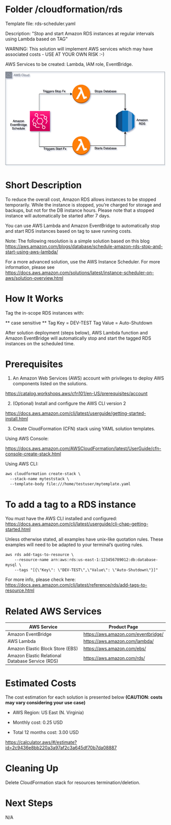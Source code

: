 # Folder /cloudformation/rds

Template file: rds-scheduler.yaml

Description: "Stop and start Amazon RDS instances at regular intervals using Lambda based on TAG"

WARNING: This solution will implement AWS services which may have associated costs - USE AT YOUR OWN RISK :-)

AWS Services to be created: Lambda, IAM role, EventBridge.

![Alt text](../diagrams/rds-scheduler.png?raw=true "Diagram Image")

# Short Description

To reduce the overall cost, Amazon RDS allows instances to be stopped temporarily. While the instance is stopped, you’re charged for storage and backups, but not for the DB instance hours. Please note that a stopped instance will automatically be started after 7 days.

You can use AWS Lambda and Amazon EventBridge to automatically stop and start RDS instances based on tag to save running costs.

Note: The following resolution is a simple solution based on this blog https://aws.amazon.com/blogs/database/schedule-amazon-rds-stop-and-start-using-aws-lambda/

For a more advanced solution, use the AWS Instance Scheduler. For more information, please see https://docs.aws.amazon.com/solutions/latest/instance-scheduler-on-aws/solution-overview.html

# How It Works

Tag the in-scope RDS instances with:

** case sensitive **
Tag Key = DEV-TEST
Tag Value = Auto-Shutdown

After solution deployment (steps below), AWS Lambda function and Amazon EventBridge will automatically stop and start the tagged RDS instances on the scheduled time.

# Prerequisites

1) An Amazon Web Services (AWS) account with privileges to deploy AWS components listed on the solutions.

https://catalog.workshops.aws/cfn101/en-US/prerequisites/account

2) (Optional) Install and configure the AWS CLI version 2 

https://docs.aws.amazon.com/cli/latest/userguide/getting-started-install.html

3) Create CloudFormation (CFN) stack using YAML solution templates.

Using AWS Console:

https://docs.aws.amazon.com/AWSCloudFormation/latest/UserGuide/cfn-console-create-stack.html


Using AWS CLI:

```
aws cloudformation create-stack \
  --stack-name myteststack \
  --template-body file:///home/testuser/mytemplate.yaml
```

# To add a tag to a RDS instance


You must have the AWS CLI installed and configured: https://docs.aws.amazon.com/cli/latest/userguide/cli-chap-getting-started.html

Unless otherwise stated, all examples have unix-like quotation rules. These examples will need to be adapted to your terminal’s quoting rules.

```
aws rds add-tags-to-resource \
    --resource-name arn:aws:rds:us-east-1:123456789012:db:database-mysql \
    --tags "[{\"Key\": \"DEV-TEST\",\"Value\": \"Auto-Shutdown\"}]"
```

For more info, please check here: https://docs.aws.amazon.com/cli/latest/reference/rds/add-tags-to-resource.html


# Related AWS Services

| AWS Service  | Product Page |
| ------------- | ------------- |
| Amazon EventBridge  | https://aws.amazon.com/eventbridge/ |
| AWS Lambda | https://aws.amazon.com/lambda/ |
| Amazon Elastic Block Store (EBS)  | https://aws.amazon.com/ebs/ |
| Amazon Elastic Relational Database Service (RDS)  | https://aws.amazon.com/rds/ |


# Estimated Costs

The cost estimation for each solution is presented below **(CAUTION: costs may vary considering your use case)**

- AWS Region: US East (N. Virginia)

- Monthly cost: 0.25 USD

- Total 12 months cost: 3.00 USD


https://calculator.aws/#/estimate?id=2c9436e8bb220a3a97af2c3a645df70b7da08887

# Cleaning Up

Delete CloudFormation stack for resources termination/deletion.

# Next Steps

N/A
